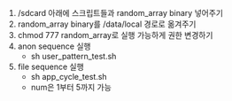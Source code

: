 1. /sdcard 아래에 스크립트들과 random_array binary 넣어주기
2. random_array binary를 /data/local 경로로 옮겨주기
3. chmod 777 random_array로 실행 가능하게 권한 변경하기
4. anon sequence 실행
   - sh user_pattern_test.sh
6. file sequence 실행
   - sh app_cycle_test.sh <num>
   - num은 1부터 5까지 가능
  
